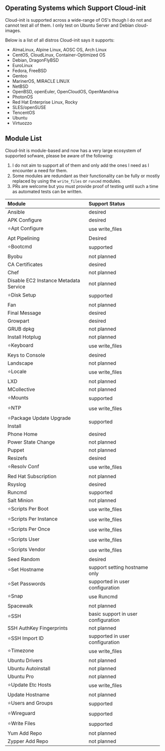 ## Operating Systems which Support Cloud-init

Cloud-init is supported across a wide-range of OS's though I do not and cannot test all of them.
I only test on Ubuntu Server and Debian cloud-images.

Below is a list of all distros Cloud-init says it supports:

- AlmaLinux, Alpine Linux, AOSC OS, Arch Linux
- CentOS, CloudLinux, Container-Optimized OS
- Debian, DragonFlyBSD
- EuroLinux
- Fedora, FreeBSD
- Gentoo
- MarinerOS, MIRACLE LINUX
- NetBSD
- OpenBSD, openEuler, OpenCloudOS, OpenMandriva
- PhotonOS
- Red Hat Enterprise Linux, Rocky
- SLES/openSUSE
- TencentOS
- Ubuntu
- Virtuozzo

## Module List

Cloud-Init is module-based and now has a very large ecosystem of supported sofware, please be aware of the following:
  1. I do not aim to support all of them and only add the ones I need as I encounter a need for them.
  2. Some modules are redundant as their functionality can be fully or mostly replaced by using the `write_files` or `runcmd` modules.
  3. PRs are welcome but you must provide proof of testing until such a time as automated tests can be written.


|Module|Support Status|
|:--|:--|
|Ansible| desired |
|APK Configure| desired |
|⭐️Apt Configure| use write_files |
|Apt Pipelining| Desired |
|⭐️Bootcmd| supported |
|Byobu| not planned |
|CA Certificates| desired |
|Chef| not planned |
|Disable EC2 Instance Metadata Service| not planned |
|⭐️Disk Setup| supported |
|Fan| not planned |
|Final Message| desired |
|Growpart| desired |
|GRUB dpkg| not planned |
|Install Hotplug| not planned |
|⭐️Keyboard| use write_files |
|Keys to Console| desired |
|Landscape| not planned |
|⭐️Locale| use write_files |
|LXD| not planned |
|MCollective| not planned |
|⭐️Mounts| supported |
|⭐️NTP| use write_files |
|⭐️Package Update Upgrade Install| supported |
|Phone Home| desired |
|Power State Change| not planned |
|Puppet| not planned |
|Resizefs| desired |
|⭐️Resolv Conf| use write_files |
|Red Hat Subscription| not planned |
|Rsyslog| desired |
|Runcmd| supported |
|Salt Minion| not planned |
|⭐️Scripts Per Boot| use write_files |
|⭐️Scripts Per Instance| use write_files |
|⭐️Scripts Per Once| use write_files |
|⭐️Scripts User| use write_files |
|⭐️Scripts Vendor| use write_files |
|Seed Random| desired |
|⭐️Set Hostname| support setting hostname only |
|⭐️Set Passwords| supported in user configuration |
|⭐️Snap| use Runcmd |
|Spacewalk| not planned |
|⭐️SSH| basic support in user configuration|
|SSH AuthKey Fingerprints| not planned |
|⭐️SSH Import ID| supported in user configuration |
|⭐️Timezone| use write_files |
|Ubuntu Drivers| not planned |
|Ubuntu Autoinstall| not planned |
|Ubuntu Pro| not planned |
|⭐️Update Etc Hosts| use write_files |
|Update Hostname| not planned |
|⭐️Users and Groups| supported |
|⭐️Wireguard| supported |
|⭐️Write Files| supported |
|Yum Add Repo| not planned |
|Zypper Add Repo| not planned |
